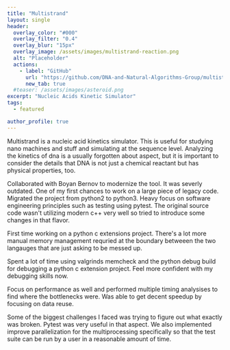 ```yaml
---
title: "Multistrand"
layout: single
header:
  overlay_color: "#000"
  overlay_filter: "0.4"
  overlay_blur: "15px"
  overlay_image: /assets/images/multistrand-reaction.png
  alt: "Placeholder"
  actions:
    - label: "GitHub"
      url: "https://github.com/DNA-and-Natural-Algorithms-Group/multistrand"
      new_tab: true
  #teaser: /assets/images/asteroid.png
excerpt: "Nucleic Acids Kinetic Simulator"
tags:
  - featured

author_profile: true
---
```


Multistrand is a nucleic acid kinetics simulator. This 
is useful for studying nano machines and stuff and simulating at
the sequence level. Analyzing the kinetics of dna is a usually forgotten 
about aspect, but it is important to consider the details that DNA is not
just a chemical reactant but has physical properties, too.

Collaborated with Boyan Bernov to modernize the
tool. It was severly outdated. One of my first chances
to work on a large piece of legacy code. 
Migrated the project from python2
to python3. Heavy focus on software engineering principles such as 
testing using pytest. The original source code wasn't utilizing modern
c++ very well so tried to introduce some changes in that flavor.

First time working on a python c extensions project. There's a lot more
manual memory management requried at the boundary betweeen the two langauges
that are just asking to be messed up.

Spent a lot of time using valgrinds memcheck and the python debug build for 
debugging a python c extension project. Feel more confident with my debugging skills now.

Focus on performance as well and performed multiple timing analysises to 
find where the bottlenecks were. Was able to get decent speedup by focusing on data
reuse. 

Some of the biggest challenges I faced was trying to figure out what exactly was broken.
Pytest was very useful in that aspect. We also implemented improve parallelization for the 
multiprocessing specifically so that the test suite can be run by a user in 
a reasonable amount of time. 
